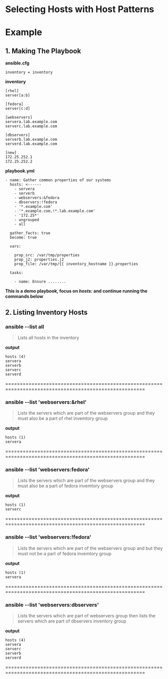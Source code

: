 # Selecting Hosts with Host Patterns
# Example
## 1. Making The Playbook
**ansible.cfg**
```
inventory = inventory
```

**inventory**
```
[rhel]
server[a:b]

[fedora]
server[c:d]

[webservers]
servera.lab.example.com
serverc.lab.example.com

[dbservers]
serverb.lab.example.com
serverd.lab.example.com

[new]
172.25.252.1
172.25.252.2
```
**playbook.yml**
```
- name: Gather common properties of our systems
  hosts: <------
    - servera
    - serverb
    - webservers:&fedora
    - dbservers:!fedora
    - '*.example.com'
    - '*.example.com,!*.lab.example.com'
    - '172.25*'
    - ungrouped
    - all

  gather_facts: true
  become: true

  vars:

    prop_src: /var/tmp/properties
    prop_j2: properties.j2
    prop_file: /var/tmp/{{ inventory_hostname }}.properties

  tasks:

    - name: Ensure ........
```
 **This is a demo playbook, focus on *hosts:* and continue running the commands below**
 
## 2. Listing Inventory Hosts
### ansible --list all
> Lists all hosts in the inventory
 
**output**
```
hosts (4)
servera
serverb
serverc
serverd
```
======================================================================================================
### ansible --list 'webservers:&rhel'
> Lists the servers which are part of the webservers group and they must also be a part of rhel invemtory group

**output**
```
hosts (1)
servera
```
======================================================================================================
### ansible --list 'webservers:fedora'
> Lists the servers which are part of the webservers group and they must also be a part of fedora invemtory group

**output**
```
hosts (1)
serverc
```
======================================================================================================
### ansible --list 'webservers:!fedora'
> Lists the servers which are part of the webservers group and but they must not be a part of fedora invemtory group

**output**
```
hosts (1)
servera
```
======================================================================================================
### ansible --list 'webservers:dbservers'
> Lists the servers which are part of webservers group then lists the servers which are part of dbservers inventory group

**output**
```
hosts (4)
servera
serverc
serverb
serverd
```
======================================================================================================
